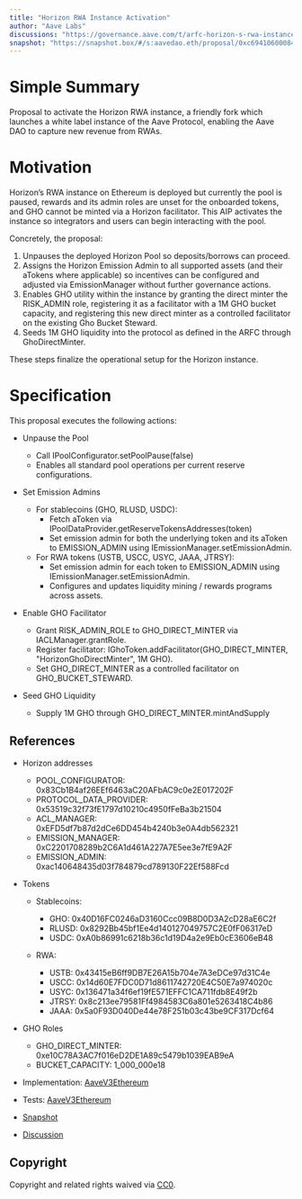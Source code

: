 ```yaml
---
title: "Horizon RWA Instance Activation"
author: "Aave Labs"
discussions: "https://governance.aave.com/t/arfc-horizon-s-rwa-instance/21898"
snapshot: "https://snapshot.box/#/s:aavedao.eth/proposal/0xc69410600084e9d3d27e6569dddda08fc053182bcf402e3e612fc97cab783f24"
---
```


# Simple Summary

Proposal to activate the Horizon RWA instance, a friendly fork which launches a white label instance of the Aave Protocol, enabling the Aave DAO to capture new revenue from RWAs.

# Motivation

Horizon’s RWA instance on Ethereum is deployed but currently the pool is paused, rewards and its admin roles are unset for the onboarded tokens, and GHO cannot be minted via a Horizon facilitator. This AIP activates the instance so integrators and users can begin interacting with the pool.

Concretely, the proposal:

1. Unpauses the deployed Horizon Pool so deposits/borrows can proceed.
2. Assigns the Horizon Emission Admin to all supported assets (and their aTokens where applicable) so incentives can be configured and adjusted via EmissionManager without further governance actions.
3. Enables GHO utility within the instance by granting the direct minter the RISK_ADMIN role, registering it as a facilitator with a 1M GHO bucket capacity, and registering this new direct minter as a controlled facilitator on the existing Gho Bucket Steward.
4. Seeds 1M GHO liquidity into the protocol as defined in the ARFC through GhoDirectMinter.

These steps finalize the operational setup for the Horizon instance.

# Specification

This proposal executes the following actions:

- Unpause the Pool

  - Call IPoolConfigurator.setPoolPause(false)
  - Enables all standard pool operations per current reserve configurations.

- Set Emission Admins

  - For stablecoins (GHO, RLUSD, USDC):
    - Fetch aToken via IPoolDataProvider.getReserveTokensAddresses(token)
    - Set emission admin for both the underlying token and its aToken to EMISSION_ADMIN using IEmissionManager.setEmissionAdmin.
  - For RWA tokens (USTB, USCC, USYC, JAAA, JTRSY):
    - Set emission admin for each token to EMISSION_ADMIN using IEmissionManager.setEmissionAdmin.
    - Configures and updates liquidity mining / rewards programs across assets.

- Enable GHO Facilitator

  - Grant RISK_ADMIN_ROLE to GHO_DIRECT_MINTER via IACLManager.grantRole.
  - Register facilitator: IGhoToken.addFacilitator(GHO_DIRECT_MINTER, "HorizonGhoDirectMinter", 1M GHO).
  - Set GHO_DIRECT_MINTER as a controlled facilitator on GHO_BUCKET_STEWARD.

- Seed GHO Liquidity
  - Supply 1M GHO through GHO_DIRECT_MINTER.mintAndSupply

## References

- Horizon addresses

  - POOL_CONFIGURATOR: 0x83Cb1B4af26EEf6463aC20AFbAC9c0e2E017202F
  - PROTOCOL_DATA_PROVIDER: 0x53519c32f73fE1797d10210c4950fFeBa3b21504
  - ACL_MANAGER: 0xEFD5df7b87d2dCe6DD454b4240b3e0A4db562321
  - EMISSION_MANAGER: 0xC2201708289b2C6A1d461A227A7E5ee3e7fE9A2F
  - EMISSION_ADMIN: 0xac140648435d03f784879cd789130F22Ef588Fcd

- Tokens

  - Stablecoins:

    - GHO: 0x40D16FC0246aD3160Ccc09B8D0D3A2cD28aE6C2f
    - RLUSD: 0x8292Bb45bf1Ee4d140127049757C2E0fF06317eD
    - USDC: 0xA0b86991c6218b36c1d19D4a2e9Eb0cE3606eB48

  - RWA:
    - USTB: 0x43415eB6ff9DB7E26A15b704e7A3eDCe97d31C4e
    - USCC: 0x14d60E7FDC0D71d8611742720E4C50E7a974020c
    - USYC: 0x136471a34f6ef19fE571EFFC1CA711fdb8E49f2b
    - JTRSY: 0x8c213ee79581Ff4984583C6a801e5263418C4b86
    - JAAA: 0x5a0F93D040De44e78F251b03c43be9CF317Dcf64

- GHO Roles

  - GHO_DIRECT_MINTER: 0xe10C78A3AC7f016eD2DE1A89c5479b1039EAB9eA
  - BUCKET_CAPACITY: 1_000_000e18

- Implementation: [AaveV3Ethereum](https://github.com/bgd-labs/aave-proposals-v3/blob/main/src/20250813_AaveV3Ethereum_HorizonRWAInstanceActivation/AaveV3Ethereum_HorizonRWAInstanceActivation_20250813.sol)
- Tests: [AaveV3Ethereum](https://github.com/bgd-labs/aave-proposals-v3/blob/main/src/20250813_AaveV3Ethereum_HorizonRWAInstanceActivation/AaveV3Ethereum_HorizonRWAInstanceActivation_20250813.t.sol)
- [Snapshot](https://snapshot.box/#/s:aavedao.eth/proposal/0xc69410600084e9d3d27e6569dddda08fc053182bcf402e3e612fc97cab783f24)
- [Discussion](https://governance.aave.com/t/arfc-horizon-s-rwa-instance/21898)

## Copyright

Copyright and related rights waived via [CC0](https://creativecommons.org/publicdomain/zero/1.0/).
